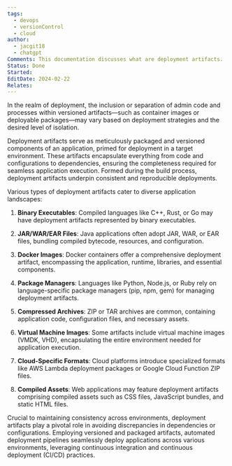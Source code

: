 ```yaml
---
tags:
  - devops
  - versionControl
  - cloud
author:
  - jacgit18
  - chatgpt
Comments: This documentation discusses what are deployment artifacts.
Status: Done
Started: 
EditDate: 2024-02-22
Relates:
---
```

In the realm of deployment, the inclusion or separation of admin code and processes within versioned artifacts—such as container images or deployable packages—may vary based on deployment strategies and the desired level of isolation.

Deployment artifacts serve as meticulously packaged and versioned components of an application, primed for deployment in a target environment. These artifacts encapsulate everything from code and configurations to dependencies, ensuring the completeness required for seamless application execution. Formed during the build process, deployment artifacts underpin consistent and reproducible deployments.

Various types of deployment artifacts cater to diverse application landscapes:

1. **Binary Executables**: Compiled languages like C++, Rust, or Go may have deployment artifacts represented by binary executables.

2. **JAR/WAR/EAR Files**: Java applications often adopt JAR, WAR, or EAR files, bundling compiled bytecode, resources, and configuration.

3. **Docker Images**: Docker containers offer a comprehensive deployment artifact, encompassing the application, runtime, libraries, and essential components.

4. **Package Managers**: Languages like Python, Node.js, or Ruby rely on language-specific package managers (pip, npm, gem) for managing deployment artifacts.

5. **Compressed Archives**: ZIP or TAR archives are common, containing application code, configuration files, and necessary assets.

6. **Virtual Machine Images**: Some artifacts include virtual machine images (VMDK, VHD), encapsulating the entire environment needed for application execution.

7. **Cloud-Specific Formats**: Cloud platforms introduce specialized formats like AWS Lambda deployment packages or Google Cloud Function ZIP files.

8. **Compiled Assets**: Web applications may feature deployment artifacts comprising compiled assets such as CSS files, JavaScript bundles, and static HTML files.

Crucial to maintaining consistency across environments, deployment artifacts play a pivotal role in avoiding discrepancies in dependencies or configurations. Employing versioned and packaged artifacts, automated deployment pipelines seamlessly deploy applications across various environments, leveraging continuous integration and continuous deployment (CI/CD) practices.
